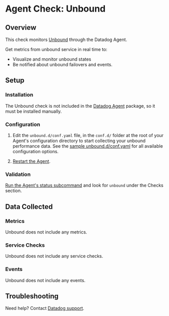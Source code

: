 # Agent Check: Unbound

## Overview

This check monitors [Unbound][1] through the Datadog Agent.

Get metrics from unbound service in real time to:

* Visualize and monitor unbound states
* Be notified about unbound failovers and events.

## Setup

### Installation

The Unbound check is not included in the [Datadog Agent][2] package, so it must
be installed manually.

### Configuration

1. Edit the `unbound.d/conf.yaml` file, in the `conf.d/` folder at the root of your Agent's configuration directory to start collecting your unbound performance data. See the [sample unbound.d/conf.yaml][2] for all available configuration options.

2. [Restart the Agent][3].

### Validation

[Run the Agent's status subcommand][4] and look for `unbound` under the Checks section.

## Data Collected

### Metrics

Unbound does not include any metrics.

### Service Checks

Unbound does not include any service checks.

### Events

Unbound does not include any events.

## Troubleshooting

Need help? Contact [Datadog support][5].

[1]: https://nlnetlabs.nl/documentation/unbound/unbound-control/
[2]: https://github.com/DataDog/integrations-core/blob/master/unbound/datadog_checks/unbound/data/conf.yaml.example
[3]: https://docs.datadoghq.com/agent/guide/agent-commands/?tab=agentv6#start-stop-and-restart-the-agent
[4]: https://docs.datadoghq.com/agent/guide/agent-commands/?tab=agentv6#agent-status-and-information
[5]: https://docs.datadoghq.com/help

